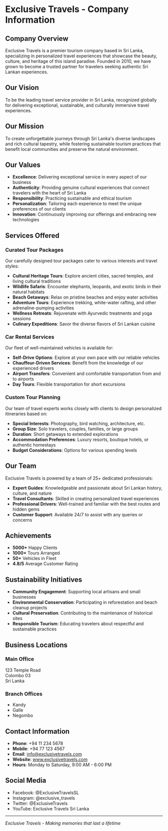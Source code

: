 # Exclusive Travels - Company Information

## Company Overview

Exclusive Travels is a premier tourism company based in Sri Lanka, specializing in personalized travel experiences that showcase the beauty, culture, and heritage of this island paradise. Founded in 2010, we have grown to become a trusted partner for travelers seeking authentic Sri Lankan experiences.

## Our Vision

To be the leading travel service provider in Sri Lanka, recognized globally for delivering exceptional, sustainable, and culturally immersive travel experiences.

## Our Mission

To create unforgettable journeys through Sri Lanka's diverse landscapes and rich cultural tapestry, while fostering sustainable tourism practices that benefit local communities and preserve the natural environment.

## Our Values

- **Excellence**: Delivering exceptional service in every aspect of our business
- **Authenticity**: Providing genuine cultural experiences that connect travelers with the heart of Sri Lanka
- **Responsibility**: Practicing sustainable and ethical tourism
- **Personalization**: Tailoring each experience to meet the unique preferences of our clients
- **Innovation**: Continuously improving our offerings and embracing new technologies

## Services Offered

### Curated Tour Packages

Our carefully designed tour packages cater to various interests and travel styles:

- **Cultural Heritage Tours**: Explore ancient cities, sacred temples, and living cultural traditions
- **Wildlife Safaris**: Encounter elephants, leopards, and exotic birds in their natural habitats
- **Beach Getaways**: Relax on pristine beaches and enjoy water activities
- **Adventure Tours**: Experience trekking, white-water rafting, and other adrenaline-pumping activities
- **Wellness Retreats**: Rejuvenate with Ayurvedic treatments and yoga sessions
- **Culinary Expeditions**: Savor the diverse flavors of Sri Lankan cuisine

### Car Rental Services

Our fleet of well-maintained vehicles is available for:

- **Self-Drive Options**: Explore at your own pace with our reliable vehicles
- **Chauffeur-Driven Services**: Benefit from the knowledge of our experienced drivers
- **Airport Transfers**: Convenient and comfortable transportation from and to airports
- **Day Tours**: Flexible transportation for short excursions

### Custom Tour Planning

Our team of travel experts works closely with clients to design personalized itineraries based on:

- **Special Interests**: Photography, bird watching, architecture, etc.
- **Group Size**: Solo travelers, couples, families, or large groups
- **Duration**: Short getaways to extended explorations
- **Accommodation Preferences**: Luxury resorts, boutique hotels, or authentic homestays
- **Budget Considerations**: Options for various spending levels

## Our Team

Exclusive Travels is powered by a team of 25+ dedicated professionals:

- **Expert Guides**: Knowledgeable and passionate about Sri Lankan history, culture, and nature
- **Travel Consultants**: Skilled in creating personalized travel experiences
- **Professional Drivers**: Well-trained and familiar with the best routes and hidden gems
- **Customer Support**: Available 24/7 to assist with any queries or concerns

## Achievements

- **5000+** Happy Clients
- **1000+** Tours Arranged
- **50+** Vehicles in Fleet
- **4.8/5** Average Customer Rating

## Sustainability Initiatives

- **Community Engagement**: Supporting local artisans and small businesses
- **Environmental Conservation**: Participating in reforestation and beach cleanup projects
- **Cultural Preservation**: Contributing to the maintenance of historical sites
- **Responsible Tourism**: Educating travelers about respectful and sustainable practices

## Business Locations

### Main Office
123 Temple Road  
Colombo 03  
Sri Lanka

### Branch Offices
- Kandy
- Galle
- Negombo

## Contact Information

- **Phone**: +94 11 234 5678
- **Mobile**: +94 77 123 4567
- **Email**: info@exclusivetravels.com
- **Website**: www.exclusivetravels.com
- **Hours**: Monday to Saturday, 9:00 AM - 6:00 PM

## Social Media

- Facebook: @ExclusiveTravelsSL
- Instagram: @exclusive_travels
- Twitter: @ExclusiveTravels
- YouTube: Exclusive Travels Sri Lanka

---

*Exclusive Travels - Making memories that last a lifetime* 